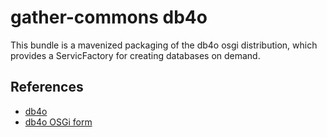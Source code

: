 gather-commons db4o
===================
This bundle is a mavenized packaging of the db4o osgi distribution, which
provides a ServicFactory for creating databases on demand.


References
----------
* [db4o](http://www.db4o.com)
* [db4o OSGi form](http://developer.db4o.com/forums/124/ShowForum.aspx)

